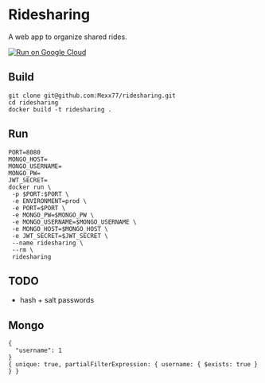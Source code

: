 # Ridesharing

A web app to organize shared rides.

[![Run on Google Cloud](https://storage.googleapis.com/cloudrun/button.svg)](https://console.cloud.google.com/cloudshell/editor?shellonly=true&cloudshell_image=gcr.io/cloudrun/button&cloudshell_git_repo=https://github.com/Mexx77/ridesharing.git)


## Build
```
git clone git@github.com:Mexx77/ridesharing.git
cd ridesharing
docker build -t ridesharing .
```

## Run
```
PORT=8080
MONGO_HOST=
MONGO_USERNAME=
MONGO_PW=
JWT_SECRET=
docker run \
 -p $PORT:$PORT \
 -e ENVIRONMENT=prod \
 -e PORT=$PORT \
 -e MONGO_PW=$MONGO_PW \
 -e MONGO_USERNAME=$MONGO_USERNAME \
 -e MONGO_HOST=$MONGO_HOST \
 -e JWT_SECRET=$JWT_SECRET \
 --name ridesharing \
 --rm \
 ridesharing
```

## TODO
- hash + salt passwords

## Mongo
```
{                                                                         
  "username": 1
}
{ unique: true, partialFilterExpression: { username: { $exists: true } } }

```